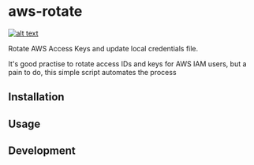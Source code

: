 # aws-rotate

[![alt text](https://travis-ci.org/grahamhar/aws-rotate.svg?branch=master "Build Sttaus")](https://travis-ci.org/grahamhar/aws-rotate/builds/400138472)

Rotate AWS Access Keys and update local credentials file.

It's good practise to rotate access IDs and keys for AWS IAM users, but a pain to do, this simple script automates the process

## Installation

## Usage

## Development
